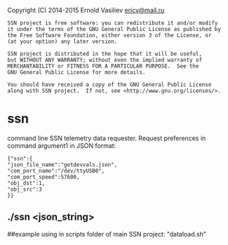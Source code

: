 Copyright (C) 2014-2015 Ernold Vasiliev <ericv@mail.ru>

    SSN project is free software: you can redistribute it and/or modify
    it under the terms of the GNU General Public License as published by
    the Free Software Foundation, either version 3 of the License, or
    (at your option) any later version.

    SSN project is distributed in the hope that it will be useful,
    but WITHOUT ANY WARRANTY; without even the implied warranty of
    MERCHANTABILITY or FITNESS FOR A PARTICULAR PURPOSE.  See the
    GNU General Public License for more details.

    You should have received a copy of the GNU General Public License
    along with SSN project.  If not, see <http://www.gnu.org/licenses/>.

# ssn
command line SSN telemetry data requester. 
Request preferences in command argument1 in JSON format:

	{"ssn":{
	"json_file_name":"getdevvals.json",
	"com_port_name":"/dev/ttyUSB0",
	"com_port_speed":57600,
	"obj_dst":1,
	"obj_src":3
	}}


##	./ssn <json_string>

##example using in scripts folder of main SSN project: "dataload.sh"
